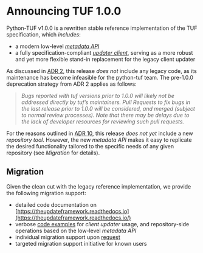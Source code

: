 # Announcing TUF 1.0.0

Python-TUF v1.0.0 is a rewritten stable reference implementation of the TUF
specification, which *includes*:
- a modern low-level [*metadata
  API*](https://theupdateframework.readthedocs.io/en/latest/api/tuf.api.html)
- a fully specification-compliant [*updater
  client*](https://theupdateframework.readthedocs.io/en/latest/api/tuf.ngclient.html),
  serving as a more robust and yet more flexible stand-in replacement
  for the legacy client updater

As discussed in [ADR 2](https://github.com/theupdateframework/python-tuf/blob/develop/docs/adr/0002-pre-1-0-deprecation-strategy.md), this
release *does not* include any legacy code, as its maintenance has become
infeasible for the python-tuf team. The pre-1.0.0 deprecation strategy from ADR
2 applies as follows:

> *Bugs reported with tuf versions prior to 1.0.0 will likely not be addressed
directly by tuf’s maintainers. Pull Requests to fix bugs in the last release
prior to 1.0.0 will be considered, and merged (subject to normal review
processes). Note that there may be delays due to the lack of developer resources
for reviewing such pull requests.*

For the reasons outlined in [ADR 10](https://github.com/theupdateframework/python-tuf/blob/develop/docs/adr/0010-repository-library-design.md
), this release *does not yet* include a new *repository tool*. However, the new
*metadata API* makes it easy to replicate the desired functionality tailored to
the specific needs of any given repository (see *Migration* for details).


## Migration

Given the clean cut with the legacy reference implementation, we provide the
following migration support:

- detailed code documentation on
  [https://theupdateframework.readthedocs.io](https://theupdateframework.readthedocs.io/)
- verbose [code examples](https://github.com/theupdateframework/python-tuf/tree/develop/examples) for *client updater* usage, and
  repository-side operations based on the low-level *metadata API*
- individual migration support upon
  [request](https://github.com/theupdateframework/python-tuf#contact)
- targeted migration support initiative for known users
